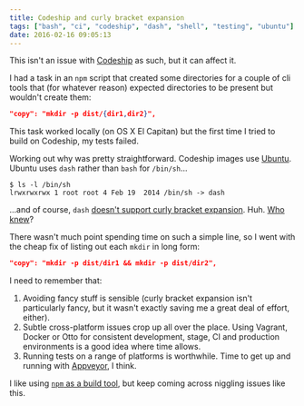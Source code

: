 ```yaml
---
title: Codeship and curly bracket expansion
tags: ["bash", "ci", "codeship", "dash", "shell", "testing", "ubuntu"]
date: 2016-02-16 09:05:13
---
```


This isn't an issue with [Codeship](https://codeship.com/) as such, but it can affect it.

I had a task in an `npm` script that created some directories for a couple of cli tools that (for whatever reason) expected directories to be present but wouldn't create them:

```json
"copy": "mkdir -p dist/{dir1,dir2}",
```

This task worked locally (on OS X El Capitan) but the first time I tried to build on Codeship, my tests failed.

Working out why was pretty straightforward. Codeship images use [Ubuntu](https://codeship.com/documentation/security/vm-and-Infrastructure/). Ubuntu uses `dash` rather than `bash` for `/bin/sh`…

```shell
$ ls -l /bin/sh
lrwxrwxrwx 1 root root 4 Feb 19  2014 /bin/sh -> dash
```

…and of course, `dash` [doesn't support curly bracket expansion](https://lwn.net/Articles/343924/). Huh. [Who knew](http://ubuntuforums.org/showthread.php?t=1535185)?

There wasn't much point spending time on such a simple line, so I went with the cheap fix of listing out each `mkdir` in long form:

```json
"copy": "mkdir -p dist/dir1 && mkdir -p dist/dir2",
```

I need to remember that:

1. Avoiding fancy stuff is sensible (curly bracket expansion isn't particularly fancy, but it wasn't exactly saving me a great deal of effort, either).
2. Subtle cross-platform issues crop up all over the place. Using Vagrant, Docker or Otto for consistent development, stage, CI and production environments is a good idea where time allows.
3. Running tests on a range of platforms is worthwhile. Time to get up and running with [Appveyor](http://www.appveyor.com/), I think.

I like using [`npm` as a build tool](http://blog.keithcirkel.co.uk/how-to-use-npm-as-a-build-tool/), but keep coming across niggling issues like this.
